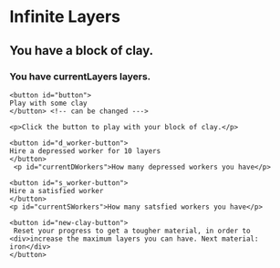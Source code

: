 <!DOCTYPE html>
<html>
<head>
  <meta charset="utf-8">
  <meta name="viewport" content="width=device-width">
  

  </head>
   <body>
    <h1 id="logo"> Infinite Layers </h1>
    <h2 id="materialDisplay"> You have a block of clay. </h2>
    <h3 id="currentLayers"> You have <span id="displayLayers">currentLayers</span> layers. </h3>
    
    <button id="button">
    Play with some clay
    </button> <!-- can be changed --->
    
    <p>Click the button to play with your block of clay.</p>

<!--change to a variable, that once you click once, changes the text (story stuff here too, maybe? change block of clay to varMat (material) so it's consistent.--->



    <button id="d_worker-button">
    Hire a depressed worker for 10 layers
    </button>
     <p id="currentDWorkers">How many depressed workers you have</p>

    <button id="s_worker-button">
    Hire a satisfied worker
    </button>
    <p id="currentSWorkers">How many satsfied workers you have</p> 

    <button id="new-clay-button">
     Reset your progress to get a tougher material, in order to <div>increase the maximum layers you can have. Next material: iron</div>
    </button>
 
  <script> 
 

  var d-button = function() {
 document.getElementById("d_worker-button").textContent = "Hire a depressed worker for" + d-workerCost + "layers.";
 var d-workerAmt ++;
}

  

var dWorkerButton =     
  document.getElementById("d-button");
  d_worker-button.addEventListener("click", 
  d-button); 

var displayCurrentLayers = document.getElementById("displayLayers");
displayLayers.innerHTML("You have " + currentLayers + "layers.");

var displayCurrentDWorkers = document.getElementById("currentDWorkers");
displayCurrentDWorkers.innerHTML("You have " + d-workerAmt + " depressed workers.");

var displayNextMaterial = document.getElementById("new-clay-button");
displayNextMaterial.innerHTML("Reset your progress to get a tougher material, in order to increase the maximum layers you can have. Next material: " + nextMaterial);


  </script>
  
</body>
</html>
